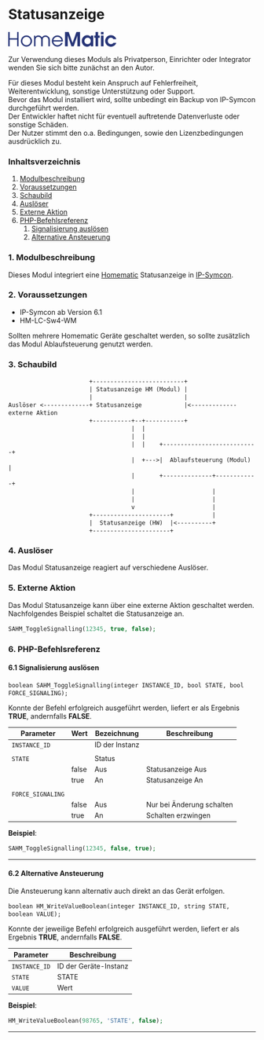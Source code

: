 # Statusanzeige  

[![Image](../imgs/logo-homematic.png)](https://homematic-ip.com/de)

Zur Verwendung dieses Moduls als Privatperson, Einrichter oder Integrator wenden Sie sich bitte zunächst an den Autor.  

Für dieses Modul besteht kein Anspruch auf Fehlerfreiheit, Weiterentwicklung, sonstige Unterstützung oder Support.  
Bevor das Modul installiert wird, sollte unbedingt ein Backup von IP-Symcon durchgeführt werden.  
Der Entwickler haftet nicht für eventuell auftretende Datenverluste oder sonstige Schäden.  
Der Nutzer stimmt den o.a. Bedingungen, sowie den Lizenzbedingungen ausdrücklich zu.  


### Inhaltsverzeichnis

1. [Modulbeschreibung](#1-modulbeschreibung)
2. [Voraussetzungen](#2-voraussetzungen)
3. [Schaubild](#3-schaubild)
4. [Auslöser](#4-auslöser)
5. [Externe Aktion](#5-externe-aktion)
6. [PHP-Befehlsreferenz](#6-php-befehlsreferenz)
   1. [Signalisierung auslösen](#61-signalisierung-auslösen)
   2. [Alternative Ansteuerung](#62-alternative-ansteuerung)

### 1. Modulbeschreibung

Dieses Modul integriert eine [Homematic](https://www.eq-3.de/produkte/homematic.html) Statusanzeige in [IP-Symcon](https://www.symcon.de).  

### 2. Voraussetzungen

- IP-Symcon ab Version 6.1
- HM-LC-Sw4-WM

Sollten mehrere Homematic Geräte geschaltet werden, so sollte zusätzlich das Modul Ablaufsteuerung genutzt werden.

### 3. Schaubild

```
                       +--------------------------+
                       | Statusanzeige HM (Modul) |
                       |                          |
Auslöser <-------------+ Statusanzeige            |<------------- externe Aktion
                       +-----------+--+-----------+
                                   |  |
                                   |  |
                                   |  |    +---------------------------+
                                   |  +--->|  Ablaufsteuerung (Modul)  |
                                   |       +--------------+------------+
                                   |                      |
                                   |                      |
                                   v                      |
                       +----------------------+           |
                       |  Statusanzeige (HW)  |<----------+
                       +----------------------+
```

### 4. Auslöser

Das Modul Statusanzeige reagiert auf verschiedene Auslöser.  

### 5. Externe Aktion

Das Modul Statusanzeige kann über eine externe Aktion geschaltet werden.  
Nachfolgendes Beispiel schaltet die Statusanzeige an.


```php
SAHM_ToggleSignalling(12345, true, false);
```
### 6. PHP-Befehlsreferenz

#### 6.1 Signalisierung auslösen

```text
boolean SAHM_ToggleSignalling(integer INSTANCE_ID, bool STATE, bool FORCE_SIGNALING);
```

Konnte der Befehl erfolgreich ausgeführt werden, liefert er als Ergebnis **TRUE**, andernfalls **FALSE**.

| Parameter             | Wert       | Bezeichnung    | Beschreibung              |
|-----------------------|------------|----------------|---------------------------|
| `INSTANCE_ID`         |            | ID der Instanz |                           |
|                       |            |                |                           |
| `STATE`               |            | Status         |                           |
|                       | false      | Aus            | Statusanzeige Aus         |
|                       | true       | An             | Statusanzeige An          |
|                       |            |                |                           |
| `FORCE_SIGNALING`     |            |                |                           |
|                       | false      | Aus            | Nur bei Änderung schalten |
|                       | true       | An             | Schalten erzwingen        |

**Beispiel**:
```php
SAHM_ToggleSignalling(12345, false, true);
```

---

#### 6.2 Alternative Ansteuerung

Die Ansteuerung kann alternativ auch direkt an das Gerät erfolgen.

```text
boolean HM_WriteValueBoolean(integer INSTANCE_ID, string STATE, boolean VALUE); 
```
Konnte der jeweilige Befehl erfolgreich ausgeführt werden, liefert er als Ergebnis **TRUE**, andernfalls **FALSE**.

| Parameter        | Beschreibung          |
|------------------|-----------------------|
| `INSTANCE_ID`    | ID der Geräte-Instanz |
| `STATE`          | STATE                 |
| `VALUE`          | Wert                  |

**Beispiel**:
```php
HM_WriteValueBoolean(98765, 'STATE', false);
```

---